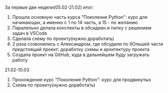 За первые две недели(05.02-21.02) итог:
1) Прошла основную часть курса "Поколение Python": курс для начинающих, а именно с 1 по 14 часть, а 15 - по желанию
2) Паралельно делала конспекты в обсидиан и папку с решением задач в VSCode
3) Сделала схему по проекту(нужно доработать)
4) 2 раза созвонились с Александром, где обсудили по бОльшей части предстоящий проект: доработку схемы и архитектуру проекта
5) Создала проект на GitHub, куда в дальнейшем буду загружать работу

21.02-10.03
1) Прохождение курс "Поколение Python": курс для продвинутых
2) Схема по проекту(нужно доработать)
